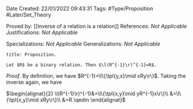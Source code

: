 <div class="topSpace"></div>

Date Created: 22/01/2022 09:43:31
Tags: #Type/Proposition #Later/Set_Theory

Proved by: [[Inverse of a relation is a relation]]
References: _Not Applicable_
Justifications: _Not Applicable_

Specializations: _Not Applicable_
Generalizations: _Not Applicable_

``` ad-Proposition
title: Proposition.

Let $R$ be a binary relation. Then $\l(R^{-1}\r)^{-1}=R$.

```

_Proof_. By definition, we have $R^{-1}=\l\{\tpl{y,x}\mid xRy\r\}$. Taking the inverse again, we have

$\begin{alignat}{2}
    \l(R^{-1}\r)^{-1}&=\l\{\tpl{x,y}\mid yR^{-1}x\r\}\\
    &=\l\{\tpl{x,y}\mid xRy\r\}\\
    &=R.\qedin
\end{alignat}$

